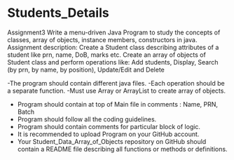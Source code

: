 # Students_Details
Assignment3
Write a menu-driven Java Program to study the concepts of classes, array
of objects, instance members, constructors in java.
Assignment description: Create a Student class describing attributes of a
student like prn, name, DoB, marks etc. Create an array of objects of
Student class and perform operations like: Add students, Display, Search
(by prn, by name, by position), Update/Edit and Delete

-The program should contain different java files.
-Each operation should be a separate function.
-Must use Array or ArrayList to create array of objects.
- Program should contain at top of Main file in comments : Name, PRN, Batch
- Program should follow all the coding guidelines.
- Program should contain comments for particular block of logic.
- It is recommended to upload Program on your GitHub account.
- Your Student_Data_Array_of_Objects repository on GitHub should contain a README file describing all functions or methods or definitions.
